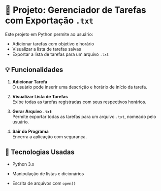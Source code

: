 # 📝 Projeto: Gerenciador de Tarefas com Exportação `.txt`

Este projeto em Python permite ao usuário:

- Adicionar tarefas com objetivo e horário
- Visualizar a lista de tarefas salvas
- Exportar a lista de tarefas para um arquivo `.txt`

## 💡 Funcionalidades

1. **Adicionar Tarefa**  
   O usuário pode inserir uma descrição e horário de início da tarefa.

2. **Visualizar Lista de Tarefas**  
   Exibe todas as tarefas registradas com seus respectivos horários.

3. **Gerar Arquivo `.txt`**  
   Permite exportar todas as tarefas para um arquivo `.txt`, nomeado pelo usuário.

4. **Sair do Programa**  
   Encerra a aplicação com segurança.

## 📌 Tecnologias Usadas

- Python 3.x
- Manipulação de listas e dicionários

- Escrita de arquivos com `open()`

